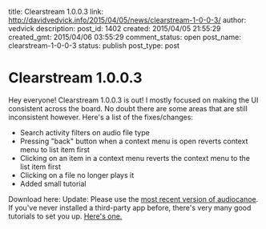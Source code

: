 title: Clearstream 1.0.0.3
link: http://davidvedvick.info/2015/04/05/news/clearstream-1-0-0-3/
author: vedvick
description:
post_id: 1402
created: 2015/04/05 21:55:29
created_gmt: 2015/04/06 03:55:29
comment_status: open
post_name: clearstream-1-0-0-3
status: publish
post_type: post

# Clearstream 1.0.0.3

Hey everyone! Clearstream 1.0.0.3 is out! I mostly focused on making the UI consistent across the board. No doubt there are some areas that are still inconsistent however. Here's a list of the fixes/changes:

  * Search activity filters on audio file type
  * Pressing "back" button when a context menu is open reverts context menu to list item first
  * Clicking on an item in a context menu reverts the context menu to the list item first
  * Clicking on a file no longer plays it
  * Added small tutorial

Download here: Update: Please use the [most recent version of audiocanoe](/2015/05/24/news/audiocanoe-the-alternative-android-audio-streaming-client-formerly-known-as-clearstream/). If you've never installed a third-party app before, there's very many good tutorials to set you up. [Here's one.](http://pocketpccentral.net/help/android/general/app_install_android4.htm)
